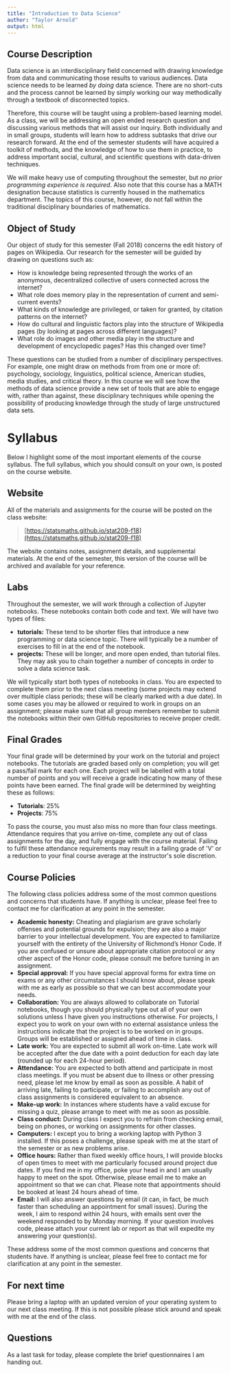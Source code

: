 ```yaml
---
title: "Introduction to Data Science"
author: "Taylor Arnold"
output: html
---
```




## Course Description

Data science is an interdisciplinary field concerned with drawing knowledge
from data and communicating those results to various audiences. Data
science needs to be learned *by doing* data science. There are
no short-cuts and the process cannot be learned by simply working our way
methodically through a textbook of disconnected topics.

Therefore, this course will be taught using a problem-based learning model. As
a class, we will be addressing an open ended research question and discussing
various methods that will assist our inquiry. Both individually and in small
groups, students will learn how to address subtasks that drive
our research forward. At the end of the semester students will have acquired
a toolkit of methods, and the knowledge of how to use them in practice, to
address important social, cultural, and scientific questions with data-driven
techniques.

We will make heavy use of computing throughout the semester, but *no
prior programming experience is required*. Also note that this course has a
MATH designation because statistics is currently housed in the mathematics
department. The topics of this course, however, do not fall within the
traditional disciplinary boundaries of mathematics.

## Object of Study

Our object of study for this semester (Fall 2018) concerns the edit history
of pages on Wikipedia. Our research for the semester will be guided by drawing
on questions such as:

- How is knowledge being represented through the works of an anonymous,
decentralized collective of users connected across the internet?
- What role does memory play in the representation of current and
semi-current events?
- What kinds of knowledge are privileged, or taken for granted, by
citation patterns on the internet?
- How do cultural and linguistic factors play into the structure of
Wikipedia pages (by looking at pages across different languages)?
- What role do images and other media play in the structure and
development of encyclopedic pages? Has this changed over time?

These questions can be studied from a number of disciplinary perspectives.
For example, one might draw on methods from from one or more of: psychology,
sociology, linguistics, political science, American studies, media studies,
and critical theory. In this course we will see how the methods of data
science provide a new set of tools that are able to engage with, rather than
against, these disciplinary techniques while opening the possibility of
producing knowledge through the study of large unstructured data sets.

# Syllabus

Below I highlight some of the most important elements of the course syllabus.
The full syllabus, which you should consult on your own, is posted on the 
course website.

## Website

All of the materials and assignments for the course will be posted
on the class website:

> [https://statsmaths.github.io/stat209-f18](https://statsmaths.github.io/stat209-f18)

The website contains notes, assignment details, and
supplemental materials. At the end of the semester, this version of
the course will be archived and available for your reference.

## Labs

Throughout the semester, we will work through a collection of Jupyter
notebooks. These notebooks contain both code and text. We will have two types
of files:

- **tutorials:** These tend to be shorter files that introduce a new
programming or data science topic. There will typically be a number of
exercises to fill in at the end of the notebook.
- **projects:** These will be longer, and more open ended, than 
tutorial files. They may ask you to chain together a number of concepts in 
order to solve a data science task.

We will typically start both types of notebooks in class. You are expected to
complete them prior to the next class meeting (some projects may extend over
multiple class periods; these will be clearly marked with a due date). In some
cases you may be allowed or required to work in groups on an assignment; please
make sure that all group members remember to submit the notebooks within their
own GitHub repositories to receive proper credit.

## Final Grades

Your final grade will be determined by your work on the tutorial and project 
notebooks. The tutorials are graded based only on completion; you will get a
pass/fail mark for each one. Each project will be labelled with a total number
of points and you will receive a grade indicating how many of these points have
been earned. The final grade will be determined by weighting these as follows:

- **Tutorials**: 25%
- **Projects**: 75%

To pass the course, you must also miss no more than four class meetings.
Attendance requires that you arrive on-time, complete any out of class
assignments for the day, and fully engage with the course material.
Failing to fulfil these attendance requirements may result in a failing
grade of 'V' or a reduction to your final course average at the instructor's
sole discretion.

## Course Policies

The following class policies address some of the most common
questions and concerns that students have. If anything is
unclear, please feel free to contact me for clarification at
any point in the semester.

- **Academic honesty:** Cheating and plagiarism are grave scholarly
offenses and potential grounds
for expulsion; they are also a major barrier to your intellectual development.
You are expected to familiarize yourself with the entirety of the
University of Richmond’s Honor Code. If you are confused or unsure about
appropriate citation protocol or any other aspect of the Honor code,
please consult me before turning in an assignment.
- **Special approval:** If you have special approval forms for extra
time on exams or any other circumstances I should know about, please speak
with me as early as possible so that we can best accommodate your needs.
- **Collaboration:** You are always allowed to collaborate on Tutorial
notebooks, though you should physically type out all of your own solutions
unless I have given you instructions otherwise. For projects, I expect you to
work on your own with no external assistance unless the instructions indicate
that the project is to be worked on in groups. Groups will be established or
assigned ahead of time in class.
- **Late work:** You are expected to submit all work on-time. Late 
work will be accepted after the due date with a point deduction for each day
late (rounded up for each 24-hour period).
- **Attendance:** You are expected to both attend and participate in most
class meetings. If you must be absent due to illness or other pressing
need, please let me know by email as soon as possible. A habit of arriving
late, failing to participate, or failing to accomplish any out of class assignments
is considered equivalent to an absence.
- **Make-up work:** In instances where students have a valid excuse for
missing a quiz, please arrange to meet with me as soon as possible.
- **Class conduct:** During class I expect you to refrain from checking
email, being on phones, or working on assignments for other classes.
- **Computers:** I except you to bring a working laptop with Python 3 
installed. If this poses a challenge, please speak with me at the 
start of the semester or as new problems arise.
- **Office hours:** Rather than fixed weekly office hours, I will 
provide blocks of open times to meet with me particularly focused around
project due dates. If you find me in my office, poke your head in and I
am usually happy to meet on the spot. Otherwise, please email me to make an
appointment so that we can chat. Please note that appointments should
be booked at least 24 hours ahead of time.
- **Email:** I will also answer questions by email (it can, in fact,
be much faster than scheduling an appointment for small issues). During the
week, I aim to respond within 24 hours, with emails sent over the weekend
responded to by Monday morning. If your question involves code, please attach
your current lab or report as that will expedite my answering your question(s).

These address some of the most common questions and concerns that
students have. If anything is unclear, please feel free to contact
me for clarification at any point in the semester.

## For next time

Please bring a laptop with an updated version of your operating system to our
next class meeting. If this is not possible please stick around and speak with
me at the end of the class.

## Questions

As a last task for today, please complete the brief questionnaires I am handing
out.

